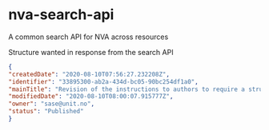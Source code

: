 # nva-search-api
A common search API for NVA across resources


Structure wanted in response from the search API
```JSON
{
"createdDate": "2020-08-10T07:56:27.232208Z",
"identifier": "33895300-ab2a-434d-bc05-90bc254df1a0",
"mainTitle": "Revision of the instructions to authors to require a structured abstract, digital object identifier of each reference, and author’s voice recording may increase journal access",
"modifiedDate": "2020-08-10T08:00:07.915777Z",
"owner": "sase@unit.no",
"status": "Published"
}
```